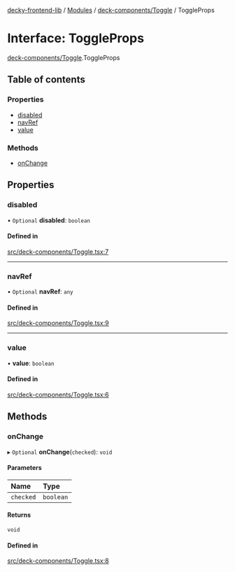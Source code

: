 [decky-frontend-lib](../README.md) / [Modules](../modules.md) / [deck-components/Toggle](../modules/deck_components_Toggle.md) / ToggleProps

# Interface: ToggleProps

[deck-components/Toggle](../modules/deck_components_Toggle.md).ToggleProps

## Table of contents

### Properties

- [disabled](deck_components_Toggle.ToggleProps.md#disabled)
- [navRef](deck_components_Toggle.ToggleProps.md#navref)
- [value](deck_components_Toggle.ToggleProps.md#value)

### Methods

- [onChange](deck_components_Toggle.ToggleProps.md#onchange)

## Properties

### disabled

• `Optional` **disabled**: `boolean`

#### Defined in

[src/deck-components/Toggle.tsx:7](https://github.com/SteamDeckHomebrew/decky-frontend-lib/blob/58b69f0/src/deck-components/Toggle.tsx#L7)

___

### navRef

• `Optional` **navRef**: `any`

#### Defined in

[src/deck-components/Toggle.tsx:9](https://github.com/SteamDeckHomebrew/decky-frontend-lib/blob/58b69f0/src/deck-components/Toggle.tsx#L9)

___

### value

• **value**: `boolean`

#### Defined in

[src/deck-components/Toggle.tsx:6](https://github.com/SteamDeckHomebrew/decky-frontend-lib/blob/58b69f0/src/deck-components/Toggle.tsx#L6)

## Methods

### onChange

▸ `Optional` **onChange**(`checked`): `void`

#### Parameters

| Name | Type |
| :------ | :------ |
| `checked` | `boolean` |

#### Returns

`void`

#### Defined in

[src/deck-components/Toggle.tsx:8](https://github.com/SteamDeckHomebrew/decky-frontend-lib/blob/58b69f0/src/deck-components/Toggle.tsx#L8)
